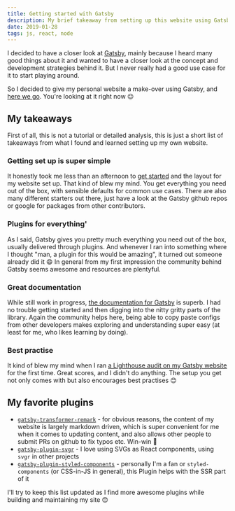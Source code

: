 ```yaml
---
title: Getting started with Gatsby
description: My brief takeaway from setting up this website using GatsbyJS
date: 2019-01-28
tags: js, react, node
---
```


I decided to have a closer look at [Gatsby](https://www.gatsbyjs.org/), mainly because I heard many good things about it and wanted to have a closer look at the concept and development strategies behind it. But I never really had a good use case for it to start playing around.

So I decided to give my personal website a make-over using Gatsby, and [here we go](https://github.com/julianburr/julianburr.de). You're looking at it right now 😉

## My takeaways

First of all, this is not a tutorial or detailed analysis, this is just a short list of takeaways from what I found and learned setting up my own website.

### Getting set up is super simple

It honestly took me less than an afternoon to [get started](https://www.gatsbyjs.org/docs/quick-start) and the layout for my website set up. That kind of blew my mind. You get everything you need out of the box, with sensible defaults for common use cases. There are also many different starters out there, just have a look at the Gatsby github repos or google for packages from other contributors.

### Plugins for everything'

As I said, Gatsby gives you pretty much everything you need out of the box, usually delivered through plugins. And whenever I ran into something where I thought "man, a plugin for this would be amazing", it turned out someone already did it 😄 In general from my first impression the community behind Gatsby seems awesome and resources are plentyful.

### Great documentation

While still work in progress, [the documentation for Gatsby](https://www.gatsbyjs.org/docs/) is superb. I had no trouble getting started and then digging into the nitty gritty parts of the library. Again the community helps here, being able to copy paste configs from other developers makes exploring and understanding super easy (at least for me, who likes learning by doing).

### Best practise

It kind of blew my mind when I ran [a Lighthouse audit on my Gatsby website](https://github.com/julianburr/gatsby-lighthouse-cli) for the first time. Great scores, and I didn't do anything. The setup you get not only comes with but also encourages best practises 😊

## My favorite plugins

- [`gatsby-transformer-remark`](https://www.gatsbyjs.org/packages/gatsby-transformer-remark/) - for obvious reasons, the content of my website is largely markdown driven, which is super convenient for me when it comes to updating content, and also allows other people to submit PRs on github to fix typos etc. Win-win 🎉
- [`gatsby-plugin-svgr`](https://www.gatsbyjs.org/packages/gatsby-plugin-svgr/) - I love using SVGs as React components, using `svgr` in other projects
- [`gatsby-plugin-styled-components`](https://www.gatsbyjs.org/packages/gatsby-plugin-styled-components/) - personally I'm a fan or `styled-components` (or CSS-in-JS in general), this Plugin helps with the SSR part of it

I'll try to keep this list updated as I find more awesome plugins while building and maintaining my site 😊
